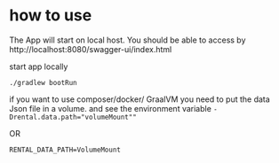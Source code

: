 # how to use

The App will start on local host.
You should be able to access by
http://localhost:8080/swagger-ui/index.html

start app locally

``./gradlew bootRun``

if you want to use composer/docker/ GraalVM you need to put the data Json file in a volume.
and see the environment variable
``-Drental.data.path="volumeMount""``

OR

`` RENTAL_DATA_PATH=VolumeMount ``
